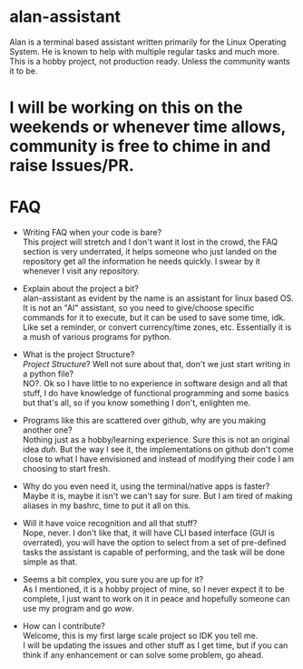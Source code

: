 # alan-assistant
Alan is a terminal based assistant written primarily for the Linux Operating System. He is known to help with multiple regular tasks and much more. This is a hobby project, not production ready. Unless the community wants it to be.

# I will be working on this on the weekends or whenever time allows, community is free to chime in and raise Issues/PR.

# FAQ

- Writing FAQ when your code is bare?<br>
This project will stretch and I don't want it lost in the crowd, the FAQ section is very underrated, it helps someone who just landed on the repository get all the information he needs quickly. I swear by it whenever I visit any repository.

- Explain about the project a bit?<br>
alan-assistant as evident by the name is an assistant for linux based OS. It is not an "AI" assistant, so you need to give/choose specific commands for it to execute, but it can be used to save some time, idk. Like set a reminder, or convert currency/time zones, etc. Essentially it is a mush of various programs for python.

- What is the project Structure?<br>
_Project Structure_? Well not sure about that, don't we just start writing in a python file? <br>NO?. Ok so I have little to no experience in software design and all that stuff, I do have knowledge of functional programming and some basics but that's all, so if you know something I don't, enlighten me.

- Programs like this are scattered over github, why are you making another one?<br>
Nothing just as a hobby/learning experience. Sure this is not an original idea _duh_. But the way I see it, the implementations on github don't come close to what I have envisioned and instead of modifying their code I am choosing to start fresh.

- Why do you even need it, using the terminal/native apps is faster?<br>
Maybe it is, maybe it isn't we can't say for sure. But I am tired of making aliases in my bashrc, time to put it all on this.

- Will it have voice recognition and all that stuff?<br>
Nope, never. I don't like that, it will have CLI based interface (GUI is overrated), you will have the option to select from a set of pre-defined tasks the assistant is capable of performing, and the task will be done simple as that.

- Seems a bit complex, you sure you are up for it?<br>
As I mentioned, it is a hobby project of mine, so I never expect it to be complete, I just want to work on it in peace and hopefully someone can use my program and go _wow_.

- How can I contribute?<br>
Welcome, this is my first large scale project so IDK you tell me.<br> I will be updating the issues and other stuff as I get time, but if you can think if any enhancement or can solve some problem, go ahead.
